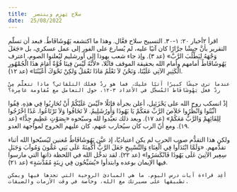```yaml
---
title:  سلاح يَهزِم وينتصر
date:  25/08/2022
---
```


اقرأ ٢أخبار ٢٠: ١-٣٠. التسبيح سلاح فعَّال. وهذا ما اكتشفه يَهُوشَافَاطُ. فبعد أن تسلّم التقرير بأنَّ جيشًا جرَّارًا كان آتيًا عليه، لم يُسارع على الفور إلى عمل عسكري، بل «جَعَلَ وَجْهَهُ لِيَطْلُبَ الرَّبَّ» (عد ٣). وإذ جاء شعب يهوذا إلى أورشليم ليُعلنوا الصوم، اعترف يَهُوشَافَاطُ أمامهم وأمام الله بحقيقة الموقف قائًلا، «لأَنَّهُ لَيْسَ فِينَا قُوَّةٌ أَمَامَ هذَا الْجُمْهُورِ الْكَثِيرِ الآتِي عَلَيْنَا، وَنَحْنُ لاَ نَعْلَمُ مَاذَا نَعْمَلُ وَلكِنْ نَحْوَكَ أَعْيُنُنَا» (عد ١٢).

`عندما ترى جيشًا كبيرًا آتيًا عليك، فما هو ردّ فعلك التلقائي؟ ماذا تتعلَّم مِنْ ردّ فعل يَهُوشَافَاط المُسجَّل في الأعداد ٣-١٢، حول التعامل مع مُقاومة غامِرة؟`

إذْ انسكب روح الله على يَحْزَئِيل، أعلن بجرأة قائلًا «لَيْسَ عَلَيْكُمْ أَنْ تُحَارِبُوا فِي هذِهِ. قِفُوا اثْبُتُوا وَانْظُرُوا خَلاَصَ الرَّبِّ مَعَكُمْ يَا يَهُوذَا وَأُورُشَلِيمُ. لاَ تَخَافُوا وَلاَ تَرْتَاعُوا. غَدًا اخْرُجُوا لِلِقَائِهِمْ وَالرَّبُّ مَعَكُمْ» (عد ١٧). وبعد ذلك تعبَّدوا لله وسبّحوه «بِصَوْتٍ عَظِيمٍ جِدًّا» (عد ١٩). ومع أنّ الرب كان سيُحارب عنهم، كان عليهم الخروج لمواجهة العدو.

ولكن هذا التقدُّم صوب الحرب لم يكن اعتياديّا، إذ عيَّن يَهُوشَافَاطُ مُغنين ليُسبّحوا الله أثناء تقدُّمهم. «وَلَمَّا ابْتَدَأُوا فِي الْغِنَاءِ وَالتَّسْبِيحِ جَعَلَ الرَّبُّ أَكْمِنَةً عَلَى بَنِي عَمُّونَ وَمُوآبَ وَجَبَلِ سِعِير الآتِينَ عَلَى يَهُوذَا فَانْكَسَرُوا» (عد ٢٢). لقد تدخَّل الله في اللحظة ذاتها التي مارسوا فيها الإيمان بوعده وابتدأوا «يُسَبِّحُون فِي زِينَةٍ مُقَدَّسَةٍ» (عد ٢١).

`أعِد قراءة آيات درس اليوم. ما هي المبادئ الروحية التي تجدها فيها ويمكن تطبيقها على مسيرتك مع الله، وخاصة في وقت الأزمات والضيقات.`
